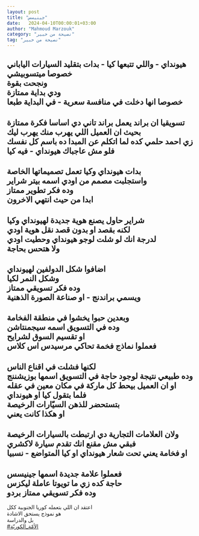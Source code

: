 ```yaml
---
layout: post
title: "جينيسس"
date:   2024-04-10T00:00:01+03:00
author: "Mahmoud Marzouk"
category: "نصيحة من خبير"
tag: "نصيحة من خبير"
---
```



هيونداي - واللي تتبعها كيا - بدات بتقليد السيارات
الياباني  
خصوصا ميتسوبيشي  
ونجحت بقوة  
ودي بداية ممتازة  
خصوصا انها دخلت في منافسة سعرية - في البداية
طبعا  
-  
تسويقيا ان براند يعمل براند تاني دي اساسا فكرة
ممتازة  
بحيث ان العميل اللي يهرب منك يهرب ليك  
زي احمد حلمي كده لما اتكلم عن المبدا ده باسم كل
نفسك  
فلو مش عاجباك هيونداي - فيه كيا  
-  
بدات هيونداي وكيا تعمل تصميماتها الخاصة  
واستجلبت مصمم من اودي اسمه بيتر شراير  
وده فكر تطوير ممتاز  
ابدا من حيث انتهي الاخرون  
-  
شراير حاول يصنع هوية جديدة لهيونداي وكيا  
لكنه بقصد او بدون قصد نقل هوية اودي  
لدرجة انك لو شلت لوجو هيونداي وحطيت اودي  
ولا هتحس بحاجة  
-  
اضافوا شكل الدولفين لهيونداي  
وشكل النمر لكيا  
وده فكر تسويقي ممتاز  
ويسمي براندنج - او صناعة الصورة الذهنية  
-  
وبعدين حبوا يخشوا في منطقة الفخامة  
وده في التسويق اسمه سيجمنتاشن  
او تقسيم السوق لشرايح  
فعملوا نماذج فخمة تحاكي مرسيدس اس كلاس  
-  
لكنها فشلت في اقناع الناس  
وده طبيعي نتيجة لوجود حاجة في التسويق اسمها
بوزيشننج  
او ان العميل بيحط كل ماركة في مكان معين في عقله  
فلما بتقول كيا او هيونداي  
بتستحضر للذهن السيّارات الرخيصة  
او هكذا كانت يعني  
-  
ولان العلامات التجارية دي ارتبطت بالسيارات
الرخيصة  
فبقي مش مقنع انك تقدم سيارة لاكشري  
او فخامة يعني تحت شعار هيونداي او كيا المتواضع -
نسبيا  
-  
فعملوا علامة جديدة اسمها جينيسس  
حاجة كده زي ما تويوتا عاملة ليكزس  
وده فكر تسويقي ممتاز بردو  
-  
اعتقد ان اللي بتعمله كوريا الجنوبية ككل  
هو نموذج يستحق الاشادة  
بل والدراسة  
[<u>\#الأمّة\_الكوريّة</u>](https://www.facebook.com/hashtag/الأمّة_الكوريّة?source=feed_text)
